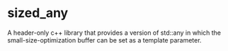 # sized_any
A header-only c++ library that provides a version of std::any in which the small-size-optimization buffer can be set as a template parameter.
